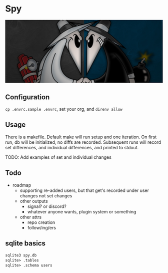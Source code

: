 # Spy

![Spy vs Spy](spy.jpg "spy")

## Configuration

`cp .envrc.sample .envrc`, set your org, and `direnv allow`

## Usage

There is a makefile. Default make will run setup and one iteration. On first run, db will be initialized, no diffs are recorded. Subsequent runs will record set differences, and individual differences, and printed to stdout.

TODO: Add examples of set and individual changes

## Todo

* roadmap
  * supporting re-added users, but that get's recorded under user changes not set changes
  * other outputs
    * signal? or discord?
    * whatever anyone wants, plugin system or something
  * other attrs
    * repo creation
    * follow/ing/ers

## sqlite basics

```sqlite
sqlite3 spy.db
sqlite> .tables
sqlite> .schema users
```
